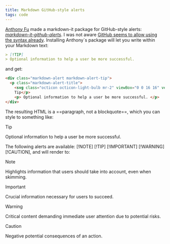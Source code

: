 ```yaml
---
title: Markdown GitHub-style alerts
tags: code
---
```

[Anthony Fu](https://antfu.me/posts/github-alerts) made a markdown-it package for GitHub-style alerts: [<cite>markdown-it-github-alerts</cite>](https://www.npmjs.com/package/markdown-it-github-alerts). I was not aware [GitHub seems to allow using the syntax already](https://github.com/orgs/community/discussions/16925). Installing Anthony´s package will let you write within your Markdown text:

```markdown
> [!TIP]
> Optional information to help a user be more successful.
```

and get:

```html
<div class="markdown-alert markdown-alert-tip">
  <p class="markdown-alert-title">
    <svg class="octicon octicon-light-bulb mr-2" viewBox="0 0 16 16" version="1.1" width="16" height="16" aria-hidden="true"><path d="M8 1.5c-2.363 0-4 1.69-4 3.75 0 .984.424 1.625.984 2.304l.214.253c.223.264.47.556.673.848.284.411.537.896.621 1.49a.75.75 0 0 1-1.484.211c-.04-.282-.163-.547-.37-.847a8.456 8.456 0 0 0-.542-.68c-.084-.1-.173-.205-.268-.32C3.201 7.75 2.5 6.766 2.5 5.25 2.5 2.31 4.863 0 8 0s5.5 2.31 5.5 5.25c0 1.516-.701 2.5-1.328 3.259-.095.115-.184.22-.268.319-.207.245-.383.453-.541.681-.208.3-.33.565-.37.847a.751.751 0 0 1-1.485-.212c.084-.593.337-1.078.621-1.489.203-.292.45-.584.673-.848.075-.088.147-.173.213-.253.561-.679.985-1.32.985-2.304 0-2.06-1.637-3.75-4-3.75ZM5.75 12h4.5a.75.75 0 0 1 0 1.5h-4.5a.75.75 0 0 1 0-1.5ZM6 15.25a.75.75 0 0 1 .75-.75h2.5a.75.75 0 0 1 0 1.5h-2.5a.75.75 0 0 1-.75-.75Z"></path></svg>
    Tip</p>
    <p> Optional information to help a user be more successful. </p>
</div>
```

The resulting HTML is a ==paragraph, not a blockquote==, which you can style to something like:

> [!TIP]
> Optional information to help a user be more successful.

The following alerts are available: [!NOTE] [!TIP] [!IMPORTANT] [!WARNING] [!CAUTION], and will render to:
 
> [!NOTE]
> Highlights information that users should take into account, even when skimming.

> [!IMPORTANT]
> Crucial information necessary for users to succeed.

> [!WARNING]
> Critical content demanding immediate user attention due to potential risks.

> [!CAUTION]
> Negative potential consequences of an action.



